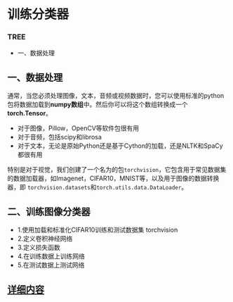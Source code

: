 # 训练分类器
### TREE
* 一、数据处理

## 一、数据处理
通常，当您必须处理图像，文本，音频或视频数据时，您可以使用标准的python包将数据加载到**numpy数组**中。然后你可以将这个数组转换成一个**torch.Tensor**。  
* 对于图像，Pillow，OpenCV等软件包很有用
* 对于音频，包括scipy和librosa
* 对于文本，无论是原始Python还是基于Cython的加载，还是NLTK和SpaCy都很有用  
  

特别是对于视觉，我们创建了一个名为的包`torchvision`，它包含用于常见数据集的数据加载器，如Imagenet，CIFAR10，MNIST等，以及用于图像的数据转换器，即 `torchvision.datasets`和`torch.utils.data.DataLoader`。  
## 二、训练图像分类器
* 1.使用加载和标准化CIFAR10训练和测试数据集 torchvision
* 2.定义卷积神经网络
* 3.定义损失函数
* 4.在训练数据上训练网络
* 5.在测试数据上测试网络
   
## [详细内容](https://github.com/fusimeng/pytorchexamples/blob/master/classifier.ipynb)   
